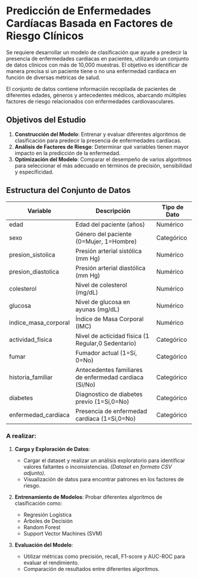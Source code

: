 # Predicción de Enfermedades Cardíacas Basada en Factores de Riesgo Clínicos

Se requiere desarrollar un modelo de clasificación que ayude a predecir la presencia de enfermedades cardíacas en pacientes, utilizando un conjunto de datos clínicos con más de 10,000 muestras. El objetivo es identificar de manera precisa si un paciente tiene o no una enfermedad cardíaca en función de diversas métricas de salud.

El conjunto de datos contiene información recopilada de pacientes de diferentes edades, géneros y antecedentes médicos, abarcando múltiples factores de riesgo relacionados con enfermedades cardiovasculares.

## Objetivos del Estudio

1. **Construcción del Modelo**: Entrenar y evaluar diferentes algoritmos de clasificación para predecir la presencia de enfermedades cardíacas.
2. **Análisis de Factores de Riesgo**: Determinar qué variables tienen mayor impacto en la predicción de la enfermedad.
3. **Optimización del Modelo**: Comparar el desempeño de varios algoritmos para seleccionar el más adecuado en términos de precisión, sensibilidad y especificidad.

## Estructura del Conjunto de Datos


| Variable                     | Descripción                                                    | Tipo de Dato  |
|------------------------------|----------------------------------------------------------------|---------------|
| edad                         | Edad del paciente (años)                                       | Numérico      |
| sexo                         | Género del paciente (0=Mujer, 1=Hombre)                        | Categórico    |
| presion_sistolica            | Presión arterial sistólica (mm Hg)                             | Numérico      |
| presion_diastolica           | Presión arterial diastólica (mm Hg)                            | Numérico      |
| colesterol                   | Nivel de colesterol (mg/dL)                                    | Numérico      |
| glucosa                      | Nivel de glucosa en ayunas (mg/dL)                             | Numérico      |
| indice_masa_corporal         | Índice de Masa Corporal (IMC)                                  | Numérico      |
| actividad_fisica             | Nivel de acticidad física (1 Regular,0 Sedentario)             | Categórico    |
| fumar                        | Fumador actual (1=Sí, 0=No)                                    | Categórico    |
| historia_familiar            | Antecedentes familiares de enfermedad cardiaca (Sí/No)         | Categórico    |
| diabetes                     | Diagnostico de diabetes previo (1=Sí,0=No)                     | Categórico    |
| enfermedad_cardiaca          | Presencia de enfermedad cardiaca (1=Sí,0=No)                   | Categórico    |


### A realizar:

1. **Carga y Exploración de Datos**:
   - Cargar el dataset y realizar un análisis exploratorio para identificar valores faltantes o inconsistencias. *(Dataset en formato CSV adjunto).*
   - Visualización de datos para encontrar patrones en los factores de riesgo.

2. **Entrenamiento de Modelos**:
   Probar diferentes algoritmos de clasificación como:
   - Regresión Logística
   - Árboles de Decisión
   - Random Forest
   - Support Vector Machines (SVM)

3. **Evaluación del Modelo**:
   - Utilizar métricas como precisión, recall, F1-score y AUC-ROC para evaluar el rendimiento.
   - Comparación de resultados entre diferentes algoritmos.